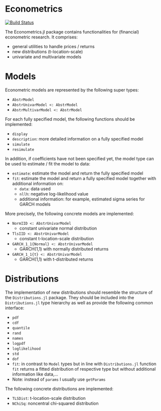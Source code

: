 # Econometrics

[![Build Status](https://travis-ci.org/JuliaFinMetriX/Econometrics.jl.svg?branch=master)](https://travis-ci.org/JuliaFinMetriX/Econometrics.jl)

The Econometrics.jl package contains functionalities for (financial)
econometric research. It comprises:

- general utilities to handle prices / returns
- new distributions (t-location-scale)
- univariate and multivariate models

# Models

Econometric models are represented by the following super types:

- `AbstrModel`
- `AbstrUnivarModel <: AbstrModel`
- `AbstrMultivarModel <: AbstrModel`

For each fully specified model, the following functions should be
implemented:

- `display`
- `description`: more detailed information on a fully specified model 
- `simulate`
- `resimulate`

In addition, if coefficients have not been specified yet, the model
type can be used to estimate / fit the model to data:

- `estimate`: estimate the model and return the fully specified model
- `fit`: estimate the model and return a fully specified model
  together with additional information on:
	- `data`: data used
	- `nllh`: negative log-likelihood value
	- additional information: for example, estimated sigma series for
     GARCH models

More precisely, the following concrete models are implemented:

- `NormIID <: AbstrUnivarModel`
	- constant univariate normal distribution
- `TlsIID <: AbstrUnivarModel`
	- constant t-location-scale distribution
- `GARCH_1_1{Normal} <: AbstrUnivarModel`
	- GARCH(1,1) with normally distributed returns
- `GARCH_1_1{t} <: AbstrUnivarModel`
	- GARCH(1,1) with t-distributed returns

# Distributions

The implementation of new distributions should resemble the structure
of the `Distributions.jl` package. They should be included into the
`Distributions.jl` type hierarchy as well as provide the following
common interface:

- `pdf`
- `cdf`
- `quantile`
- `rand`
- `names`
- `logpdf`
- `loglikelihood`
- `std`
- `dof`
- `fit`: in contrast to `Model` types but in line with
  `Distributions.jl` function `fit` returns a fitted distribution of
  respective type but without additional information like data,...
- Note: instead of `params` I usually use `getParams`

The following concrete distributions are implemented:

- `TLSDist`: t-location-scale distribution
- `NChiSq`: noncentral chi-squared distribution
